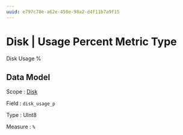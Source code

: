 ```yaml
---
uuid: e797c78e-a62e-450e-98a2-d4f11b7a9f15
---
```

# Disk | Usage Percent Metric Type

Disk Usage %

## Data Model

Scope
: [Disk](../../metric-scopes-reference/disk.md)

Field
: `disk_usage_p`

Type
: UInt8

Measure
: `%`

